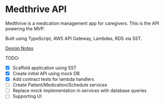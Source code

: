 # Medthrive API

Medthrive is a medication management app for caregivers.  This is the API powering the MVP.

Built using TypeScript, AWS API Gateway, Lambdas, RDS via SST.

[Design Notes](https://docs.google.com/document/d/1lZQ15cpvRAOPbPFhcNsnM_V71i-V8CkYG91ndv7g3u0/edit?tab=t.0Z)

TODO:
- [x] Scaffold application using SST
- [x] Create initial API using mock DB
- [x] Add contract tests for lambda handlers
- [ ] Create Patient/Medication/Schedule services
- [ ] Replace mock implementation in services with database queries
- [ ] Supporting UI
